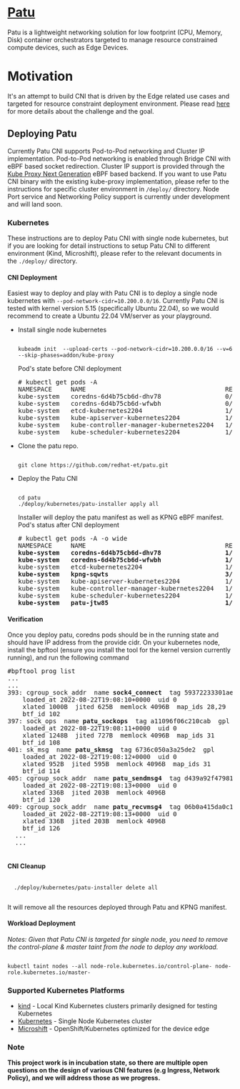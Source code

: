 # [Patu](https://en.wikipedia.org/wiki/Patu_digua)

Patu is a lightweight networking solution for low footprint (CPU, Memory, Disk) container orchestrators targeted to manage resource constrained compute devices, such as Edge Devices.

# Motivation
It's an attempt to build CNI that is driven by the Edge related use cases and targeted for resource constraint deployment environment. Please read [here](./docs/Challange-and-goal.md) for more details about the challenge and the goal.

## Deploying Patu

Currently Patu CNI supports Pod-to-Pod networking and Cluster IP implementation. Pod-to-Pod networking is enabled through Bridge CNI with eBPF based socket redirection. Cluster IP support is provided through the [Kube Proxy Next Generation](https://github.com/kubernetes-sigs/kpng) eBPF based backend. If you want to use Patu CNI binary with the existing kube-proxy implementation, please refer to the instructions for specific cluster environment in `/deploy/` directory. Node Port service and Networking Policy support is currently under development and will land soon.


### Kubernetes
These instructions are to deploy Patu CNI with single node kubernetes, but if you are looking for detail instructions to setup Patu CNI to different environment (Kind, Microshift), please refer to the relevant documents in the `./deploy/` directory.


#### CNI Deployment
Easiest way to deploy and play with Patu CNI is to deploy a single node kubernetes with `--pod-network-cidr=10.200.0.0/16`. Currently Patu CNI is tested with kernel version 5.15 (specifically Ubuntu 22.04), so we would recommend to create a Ubuntu 22.04 VM/server as your playground.


* Install single node kubernetes

  <pre><code>
  kubeadm init  --upload-certs --pod-network-cidr=10.200.0.0/16 --v=6 --skip-phases=addon/kube-proxy
  </code></pre>
  
  Pod's state before CNI deployment

  <pre>
  # kubectl get pods -A
  NAMESPACE     NAME                                     READY   STATUS    RESTARTS      AGE
  kube-system   coredns-6d4b75cb6d-dhv78                 0/1     Pending   0             4s
  kube-system   coredns-6d4b75cb6d-wfwbh                 0/1     Pending   0             4s
  kube-system   etcd-kubernetes2204                      1/1     Running   715           15s
  kube-system   kube-apiserver-kubernetes2204            1/1     Running   2 (15m ago)   15s
  kube-system   kube-controller-manager-kubernetes2204   1/1     Running   2             15s
  kube-system   kube-scheduler-kubernetes2204            1/1     Running   2             15s
  </pre>

* Clone the patu repo.

  <pre><code>
  git clone https://github.com/redhat-et/patu.git
  </code></pre>

* Deploy the Patu CNI

  <pre><code>
  cd patu
  ./deploy/kubernetes/patu-installer apply all
  </code></pre>

  Installer will deploy the patu manifest as well as KPNG eBPF manifest. Pod's status after CNI deployment

  <pre>
  # kubectl get pods -A -o wide
  NAMESPACE     NAME                                     READY   STATUS    RESTARTS      AGE   IP                NODE             NOMINATED NODE   READINESS GATES
  <b>kube-system   coredns-6d4b75cb6d-dhv78                 1/1     Running   0             38m   10.200.0.3        kubernetes2204   <none>           <none></b>
  <b>kube-system   coredns-6d4b75cb6d-wfwbh                 1/1     Running   0             38m   10.200.0.2        kubernetes2204   <none>           <none></b>
  kube-system   etcd-kubernetes2204                      1/1     Running   715           38m   192.168.122.229   kubernetes2204   <none>           <none>
  <b>kube-system   kpng-sqwts                               3/3     Running   0             69s   192.168.122.229   kubernetes2204   <none>           <none></b>
  kube-system   kube-apiserver-kubernetes2204            1/1     Running   2 (54m ago)   38m   192.168.122.229   kubernetes2204   <none>           <none>
  kube-system   kube-controller-manager-kubernetes2204   1/1     Running   2             38m   192.168.122.229   kubernetes2204   <none>           <none>
  kube-system   kube-scheduler-kubernetes2204            1/1     Running   2             38m   192.168.122.229   kubernetes2204   <none>           <none>
  <b>kube-system   patu-jtw85                               1/1     Running   0             70s   192.168.122.229   kubernetes2204   <none>           <none></b>
  </pre>

#### Verification
Once you deploy patu, coredns pods should be in the running state and should have IP address from the provide cidr.
On your kubernetes node, install the bpftool (ensure you install the tool for the kernel version currently running), and run the following command 

<pre>
#bpftool prog list
...
...
393: cgroup_sock_addr  name <b>sock4_connect</b>  tag 59372233301aea77  gpl
	loaded_at 2022-08-22T19:08:10+0000  uid 0
	xlated 1000B  jited 625B  memlock 4096B  map_ids 28,29
	btf_id 102
397: sock_ops  name <b>patu_sockops</b>  tag a11096f06c210cab  gpl
	loaded_at 2022-08-22T19:08:11+0000  uid 0
	xlated 1248B  jited 727B  memlock 4096B  map_ids 31
	btf_id 108
401: sk_msg  name <b>patu_skmsg</b>  tag 6736c050a3a25de2  gpl
	loaded_at 2022-08-22T19:08:12+0000  uid 0
	xlated 952B  jited 595B  memlock 4096B  map_ids 31
	btf_id 114
405: cgroup_sock_addr  name <b>patu_sendmsg4</b>  tag d439a92f479811d9  gpl
	loaded_at 2022-08-22T19:08:13+0000  uid 0
	xlated 336B  jited 203B  memlock 4096B
	btf_id 120
409: cgroup_sock_addr  name <b>patu_recvmsg4</b>  tag 06b0a415da0c17e5  gpl
	loaded_at 2022-08-22T19:08:13+0000  uid 0
	xlated 336B  jited 203B  memlock 4096B
	btf_id 126
  ...
  ...
  </pre>

#### CNI Cleanup

  <pre><code>
  ./deploy/kubernetes/patu-installer delete all
  </code></pre>

  It will remove all the resources deployed through Patu and KPNG manifest. 

#### Workload Deployment
*Notes: Given that Patu CNI is targeted for single node, you need to remove the control-plane & master taint from the node to deploy any workload.*
<pre><code>
kubectl taint nodes --all node-role.kubernetes.io/control-plane- node-role.kubernetes.io/master-
</code></pre>

### Supported Kubernetes Platforms

- [kind](./deploy/kind/README.md) - Local Kind Kubernetes clusters primarily designed for testing Kubernetes
- [Kubernetes](./deploy/kubernetes/README.md) - Single Node Kubernetes cluster
- [Microshift](./deploy/microshift/README.md) - OpenShift/Kubernetes optimized for the device edge


### Note
**This project work is in incubation state, so there are multiple open questions on the design of various CNI features (e.g Ingress, Network Policy), and we will address those as we progress.**

